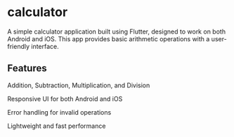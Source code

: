 # calculator

A simple calculator application built using Flutter, designed to work on both Android and iOS. This app provides basic arithmetic operations with a user-friendly interface.

## Features

Addition, Subtraction, Multiplication, and Division

Responsive UI for both Android and iOS

Error handling for invalid operations

Lightweight and fast performance


